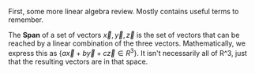 First, some more linear algebra review. Mostly contains useful terms to remember.

The **Span** of a set of vectors $\vec{x}, \vec{y}, \vec{z}$ is the set of vectors that can be reached by a linear combination of the three vectors. Mathematically, we express this as 
$\{a \vec{x} + b \vec{y} + c \vec{z} \in R^3\}$. It isn't necessarily all of R^3, just that the resulting vectors are in that space.